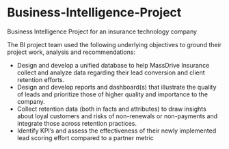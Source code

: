 # Business-Intelligence-Project
Business Intelligence Project for an insurance technology company


The BI project team used the following underlying objectives to ground their project work, analysis and recommendations:

- Design and develop a unified database to help MassDrive Insurance collect and analyze data regarding their lead conversion and client retention efforts.
- Design and develop reports and dashboard(s) that illustrate the quality of leads and prioritize those of higher quality and importance to the company.
- Collect retention data (both in facts and attributes) to draw insights about loyal customers and risks of non-renewals or non-payments and integrate those across retention practices.
- Identify KPI’s and assess the effectiveness of their newly implemented lead scoring effort compared to a partner metric
